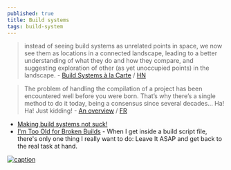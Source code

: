 ```yaml
---
published: true
title: Build systems
tags: build-system
---
```

> instead of seeing build systems as unrelated points in space, we now see them as locations
in a connected landscape, leading to a better understanding of what they do and how they compare,
and suggesting exploration of other (as yet unoccupied points) in the landscape. - [Build Systems à la Carte](https://www.microsoft.com/en-us/research/uploads/prod/2018/03/build-systems.pdf) / [HN](https://news.ycombinator.com/item?id=29718446)

> The problem of handling the compilation of a project has been encountered well before you were born. That’s why there’s a single method to do it today, being a consensus since several decades... Ha! Ha! Just kidding! - [An overview](https://medium.com/@julienjorge/an-overview-of-build-systems-mostly-for-c-projects-ac9931494444) / [FR](https://linuxfr.org/users/julien_jorge/journaux/un-petit-tour-des-systemes-de-build)

- [Making build systems not suck!](https://lca2015.linux.org.au/slides/140/meson-lca2015.pdf)
- [I'm Too Old for Broken Builds](https://xorvoid.com/broken_builds.html) - When I get inside a build script file, there's only one thing I really want to do: Leave It ASAP and get back to the real task at hand.

[![caption](https://karussell.wordpress.com/wp-content/uploads/2009/09/build-system-evolution13.png?w=869)](https://karussell.wordpress.com/2009/09/29/evolution-of-build-systems/)
